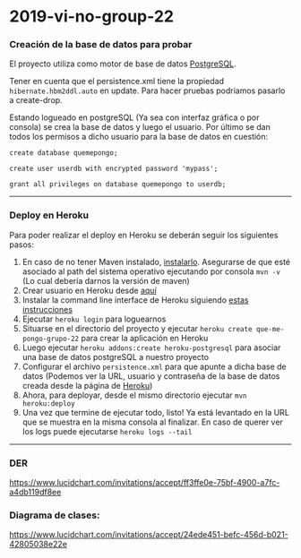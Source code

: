 # 2019-vi-no-group-22

### Creación de la base de datos para probar
El proyecto utiliza como motor de base de datos [PostgreSQL](https://www.postgresql.org/download/).

Tener en cuenta que el persistence.xml tiene la propiedad `hibernate.hbm2ddl.auto` en update. Para hacer pruebas podríamos pasarlo a create-drop.

Estando logueado en postgreSQL (Ya sea con interfaz gráfica o por consola) se crea la base de datos y luego el usuario.
Por último se dan todos los permisos a dicho usuario para la base de datos en cuestión:

`create database quemepongo;`

`create user userdb with encrypted password 'mypass';`

`grant all privileges on database quemepongo to userdb;`


---

### Deploy en Heroku
Para poder realizar el deploy en Heroku se deberán seguir los siguientes pasos:

1. En caso de no tener Maven instalado, [instalarlo](https://maven.apache.org/guides/getting-started/maven-in-five-minutes.html). Asegurarse de que esté asociado al path del sistema operativo ejecutando por consola `mvn -v` (Lo cual debería darnos la versión de maven)
1. Crear usuario en Heroku desde [aquí](https://signup.heroku.com/dc)
1. Instalar la command line interface de Heroku siguiendo [estas instrucciones](https://devcenter.heroku.com/articles/heroku-cli)
1. Ejecutar `heroku login` para loguearnos
1. Situarse en el directorio del proyecto y ejecutar `heroku create que-me-pongo-grupo-22` para crear la aplicación en Heroku
1. Luego ejecutar `heroku addons:create heroku-postgresql` para asociar una base de datos postgreSQL a nuestro proyecto
1. Configurar el archivo `persistence.xml` para que apunte a dicha base de datos (Podemos ver la URL, usuario y contraseña de la base de datos creada desde la página de [Heroku](https://dashboard.heroku.com/apps))
1. Ahora, para deployar, desde el mismo directorio ejecutar `mvn heroku:deploy`
1. Una vez que termine de ejecutar todo, listo! Ya está levantado en la URL que se muestra en la misma consola al finalizar. En caso de querer ver los logs puede ejecutarse `heroku logs --tail`

---

### DER
https://www.lucidchart.com/invitations/accept/ff3ffe0e-75bf-4900-a7fc-a4db119df8ee

### Diagrama de clases:
https://www.lucidchart.com/invitations/accept/24ede451-befc-456d-b021-42805038e22e
